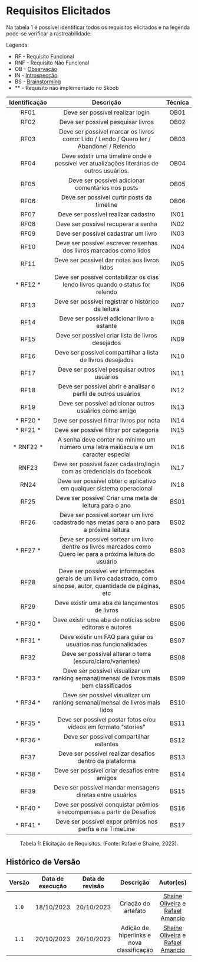 # Requisitos Elicitados
Na tabela 1 é possível identificar todos os requisitos elicitados e na legenda pode-se verificar a rastreabilidade:

Legenda:

- RF - Requisito Funcional
- RNF - Requisito Não Funcional
- OB - [Observação](observacao.md)
- IN - [Introspecção](introspeccao.md)
- BS - [Brainstorming](brainstorming.md)
- ** - Requisito não implementado no Skoob

| Identificação |                                                     Descrição                                                    | Técnica    |
| :-----------: | :--------------------------------------------------------------------------------------------------------------: | :--------: |
|     RF01     |                                         Deve ser possível realizar login                                         |   OB01     |
|     RF02      |                                        Deve ser possível pesquisar livros                                        |   OB02     |
|     RF03      |             Deve ser possível marcar os livros como: Lido / Lendo / Quero ler / Abandonei / Relendo              |   OB03     |
|     RF04      |             Deve existir uma timeline onde é possível ver atualizações literárias de outros usuários.            |   OB04     |
|     RF05      |                                Deve ser possível adicionar comentários nos posts                                 |   OB05     |
|     RF06      |                                    Deve ser possível curtir posts da timeline                                    |   OB06     |
|     RF07      |                                       Deve ser possível realizar cadastro                                        |   IN01     |
|     RF08      |                                       Deve ser possível recuperar a senha                                        |   IN02     |
|     RF09      |                                       Deve ser possível cadastrar um livro                                       |   IN03     |
|     RF10      |                        Deve ser possível escrever resenhas dos livros marcados como lidos                        |   IN04     |
|     RF11      |                                 Deve ser possível dar notas aos livros lidos                                     |   IN05     |
|    * RF12 *     |                 Deve ser possível contabilizar os dias lendo livros quando o status for relendo                  |   IN06     |
|     RF13      |                               Deve ser possível registrar o histórico de leitura                                 |   IN07     |
|     RF14      |                                   Deve ser possível adicionar livro a estante                                    |   IN08     |
|     RF15      |                                Deve ser possível criar lista de livros desejados                                 |   IN09     |
|     RF16      |                            Deve ser possível compartilhar a lista de livros desejados                            |   IN10     |
|     RF17      |                                   Deve ser possível pesquisar outros usuários                                    |   IN11     |
|     RF18      |                          Deve ser possível abrir e analisar o perfil de outros usuários                          |   IN12     |
|     RF19      |                              Deve ser possível adicionar outros usuários como amigo                              |   IN13     |
|    * RF20 *     |                                    Deve ser possível filtrar livros por nota                                     |   IN14     |
|    * RF21 *     |                                     Deve ser possível filtrar por categoria                                      |   IN15     |
|    * RNF22 *    |                A senha deve conter no mínimo um número uma letra maiúscula e um caracter especial                |   IN16     |
|     RNF23     |                      Deve ser possível fazer cadastro/login com as credenciais do facebook                       |   IN17     |
|     RN24      |                       Deve ser possível obter o aplicativo em qualquer sistema operacional                       |   IN18     |
|     RF25      |                                Deve ser possível Criar uma meta de leitura para o ano                            |   BS01     |
|     RF26      |            Deve ser possível sortear um livro cadastrado nas metas para o ano para a próxima leitura             |   BS02     |
|    * RF27 *     |  Deve ser possível sortear um livro dentre os livros marcados como Quero ler para a próxima leitura do usuário   |   BS03     |
|     RF28      | Deve ser possível ver informações gerais de um livro cadastrado, como sinopse, autor, quantidade de páginas, etc |   BS04     |
|     RF29      |                                  Deve existir uma aba de lançamentos de livros                                   |   BS05     |
|    * RF30 *     |                            Deve existir uma aba de notícias sobre editoras e autores                             |   BS06     |
|    * RF31 *     |                          Deve existir um FAQ para guiar os usuários nas funcionalidades                          |   BS07     |
|     RF32      |                            Deve ser possível alterar o tema (escuro/claro/variantes)                             |   BS08     |
|    * RF33 *     |             Deve ser possível visualizar um ranking semanal/mensal de livros mais bem classificados              |   BS09     |
|    * RF34 *     |                 Deve ser possível visualizar um ranking semanal/mensal de livros mais lidos                      |   BS10     |
|    * RF35 *     |                         Deve ser possível postar fotos e/ou vídeos em formato "stories"                          |   BS11     |
|    * RF36 *     |                                     Deve ser possível compartilhar estantes                                      |   BS12     |
|     RF37      |                            Deve ser possível realizar desafios dentro da plataforma                              |   BS13     |
|    * RF38 *     |                                  Deve ser possível criar desafios entre amigos                                   |   BS14     |
|     RF39      |                          Deve ser possível mandar mensagens diretas entre usuários                               |   BS15     |
|    * RF40 *     |                         Deve ser possível conquistar prêmios e recompensas a partir de Desafios                  |   BS16     |
|    * RF41 *     |                            Deve ser possível expor prêmios nos perfis e na TimeLine                              |   BS17     |


<div style="text-align: center">
    <p> Tabela 1: Elicitação de Requisitos. (Fonte: Rafael e Shaíne, 2023).</p>
</div>



## Histórico de Versão

| Versão | Data de execução | Data de revisão |      Descrição      |                                           Autor(es)                                            |                                                                  Revisor(es)                                                                   |
| :----: | :--------------: | :-------------: | :-----------------: | :--------------------------------------------------------------------------------------------: | :--------------------------------------------------------------------------------------------------------------------------------------------: |
| `1.0`  |    18/10/2023    |   20/10/2023    | Criação do artefato | [Shaíne Oliveira](https://github.com/ShaineOliveira) e [Rafael Amancio](https://github.com/Rafael-gc) | [Ana Rocha](https://github.com/anaaroch),  e [Yago Passos](https://github.com/yagompassos) |
| `1.1`  |    20/10/2023    |   20/10/2023    | Adição de hiperlinks e nova classificação | [Shaíne Oliveira](https://github.com/ShaineOliveira) e [Rafael Amancio](https://github.com/Rafael-gc) | [Ana Rocha](https://github.com/anaaroch),  e [Yago Passos](https://github.com/yagompassos) |


